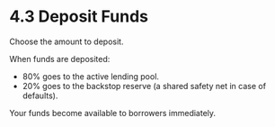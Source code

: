 # 4.3 Deposit Funds

Choose the amount to deposit.

When funds are deposited:
- 80% goes to the active lending pool.
- 20% goes to the backstop reserve (a shared safety net in case of defaults).

Your funds become available to borrowers immediately.